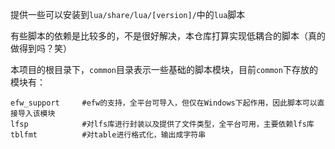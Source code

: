 提供一些可以安装到`lua/share/lua/[version]/`中的`lua`脚本

有些脚本的依赖是比较多的，不是很好解决，本仓库打算实现低耦合的脚本（真的做得到吗？笑）



本项目的根目录下，`common`目录表示一些基础的脚本模块，目前`common`下存放的模块有：

```shell
efw_support		#efw的支持，全平台可导入，但仅在Windows下起作用，因此脚本可以直接导入该模块
lfsp			#对lfs库进行封装以及提供了文件类型，全平台可用，主要依赖lfs库
tblfmt			#对table进行格式化，输出成字符串
```

